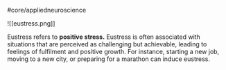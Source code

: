 #core/appliedneuroscience

![[eustress.png]]

Eustress refers to **positive stress.** Eustress is often associated with situations that are perceived as challenging but achievable, leading to feelings of fulfilment and positive growth. For instance, starting a new job, moving to a new city, or preparing for a marathon can induce eustress.

